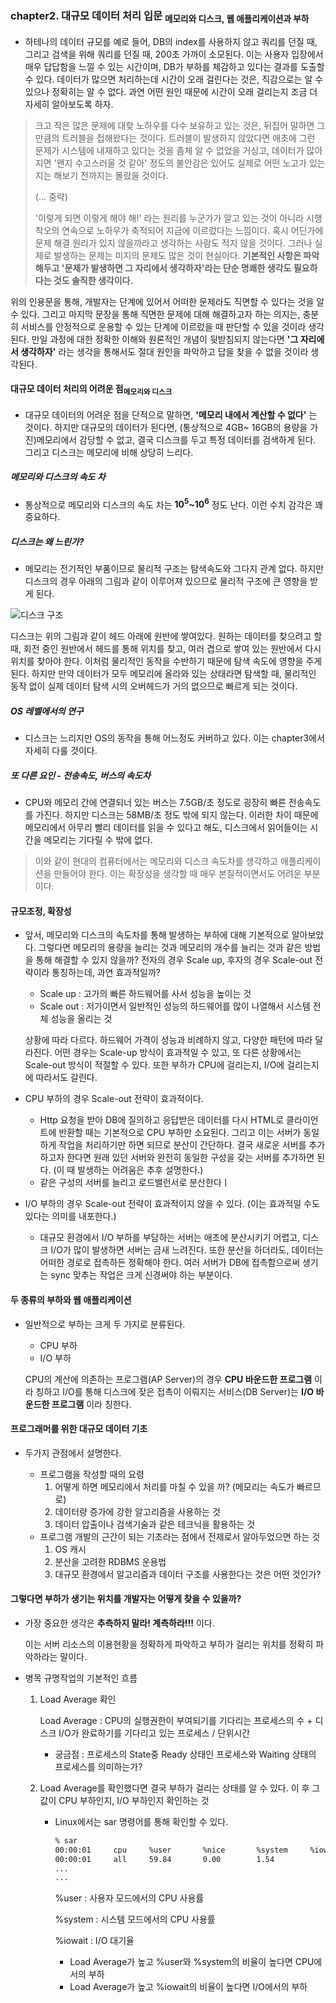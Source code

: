 ### chapter2. 대규모 데이터 처리 입문 <sub>메모리와 디스크, 웹 애플리케이션과 부하</sub>

- 하테나의 데이터 규모를 예로 들어, DB의 index를 사용하지 않고 쿼리를 던질 때, 그리고 검색을 위해 쿼리를 던질 때, 200초 가까이 소모된다. 이는 사용자 입장에서 매우 답답함을 느낄 수 있는 시간이며, DB가 부하를 체감하고 있다는 결과를 도출할 수 있다. 데이터가 많으면 처리하는데 시간이 오래 걸린다는 것은, 직감으로는 알 수 있으나 정확히는 알 수 없다. 과연 어떤 원인 때문에 시간이 오래 걸리는지 조금 더 자세히 알아보도록 하자.

> 크고 작은 많은 문제에 대핮 노하우를 다수 보유하고 있는 것은, 뒤집어 말하면 그만큼의 트러블을 접해왔다는 것이다. 트러블이 발생하지 않았다면 애초에 그런 문제가 시스템에 내재하고 있다는 것을 좀체 알 수 없었을 거싱고, 데이터가 많아지면 '왠지 수고스러울 것 같아' 정도의 불안감은 있어도 실제로 어떤 노고가 있는지는 해보기 전까지는 몰랐을 것이다.
>
> (… 중략)
>
> '이렇게 되면 이렇게 해야 해!' 라는 원리를 누군가가 알고 있는 것이 아니라 시행착오의 연속으로 노하우가 축적되어 지금에 이르렀다는 느낌이다. 혹시 어딘가에 문제 해결 원리가 있지 않을까라고 생각하는 사람도 적지 않을 것이다. 그러나 실제로 발생하는 문제는 미지의 문제도 많은 것이 현실이다. **기본적인 사항은 파악해두고 '문제가 발생하면 그 자리에서 생각하자'라는 단순 명쾌한 생각도 필요하다는 것도 솔직한 생각이다.**



위의 인용문을 통해, 개발자는 단계에 있어서 어떠한 문제라도 직면할 수 있다는 것을 알 수 있다. 그리고 마지막 문장을 통해 직면한 문제에 대해 해결하고자 하는 의지는, 충분히 서비스를 안정적으로 운용할 수 있는 단계에 이르렀을 때 판단할 수 있을 것이라 생각된다. 만일 과정에 대한 정확한 이해와 원론적인 개념이 뒷받침되지 않는다면 **'그 자리에서 생각하자'** 라는 생각을 통해서도 절대 원인을 파악하고 답을 찾을 수 없을 것이라 생각된다. 



#### 대규모 데이터 처리의 어려운 점<sub>메모리와 디스크</sub>

- 대규모 데이터의 어려운 점을 단적으로 말하면, **'메모리 내에서 계산할 수 없다'** 는 것이다. 하지만 대규모의 데이터가 된다면, (통상적으로 4GB~ 16GB의 용량을 가진)메모리에서 감당할 수 없고, 결국 디스크를 두고 특정 데이터를 검색하게 된다. 그리고 디스크는 메모리에 비해 상당히 느리다. 

##### 메모리와 디스크의 속도 차

- 통상적으로 메모리와 디스크의 속도 차는 **10<sup>5</sup>~10<sup>6</sup>** 정도 난다. 이런 수치 감각은 꽤 중요하다.

##### 디스크는 왜 느린가?

-  메모리는 전기적인 부품이므로 물리적 구조는 탐색속도와 그다지 관계 없다. 하지만 디스크의 경우 아래의 그림과 같이 이루어져 있으므로 물리적 구조에 큰 영향을 받게 된다.

  ![디스크 구조](http://library.gabia.com/wp-content/uploads/2016/03/%EB%94%94%EC%8A%A4%ED%81%AC.png)

  디스크는 위의 그림과 같이 헤드 아래에 원반에 쌓여있다. 원하는 데이터를 찾으려고 할 때, 회전 중인 원반에서 헤드를 통해 위치를 찾고, 여러 겹으로 쌓여 있는 원반에서 다시 위치를 찾아야 한다. 이처럼 물리적인 동작을 수반하기 때문에 탐색 속도에 영향을 주게 된다. 하지만 만약 데이터가 모두 메모리에 올라와 있는 상태라면 탐색할 때, 물리적인 동작 없이 실제 데이터 탐색 시의 오버헤드가 거의 없으므로 빠르게 되는 것이다. 

##### OS 레벨에서의 연구 

- 디스크는 느리지만 OS의 동작을 통해 어느정도 커버하고 있다. 이는 chapter3에서 자세히 다룰 것이다.

##### 또 다른 요인 - 전송속도, 버스의 속도차

- CPU와 메모리 간에 연결되너 있는 버스는 7.5GB/초 정도로 굉장히 빠른 전송속도를 가진다. 하지만 디스크는 58MB/초 정도 밖에 되지 않는다. 이러한 차이 때문에 메모리에서 아무리 빨리 데이터를 읽을 수 있다고 해도, 디스크에서 읽어들이는 시간을 메모리는 기다릴 수 밖에 없다. 

> 이와 같이 현대의 컴퓨터에서는 메모리와 디스크 속도차를 생각하고 애플리케이션을 만들어야 한다. 이는 확장성을 생각할 때 매우 본질적이면서도 어려운 부분이다. 



#### 규모조정, 확장성 

- 앞서, 메모리와 디스크의 속도차를 통해 발생하는 부하에 대해 기본적으로 알아보았다. 그렇다면 메모리의 용량을 늘리는 것과 메모리의 개수를 늘리는 것과 같은 방법을 통해 해결할 수 있지 않을까? 전자의 경우 Scale up, 후자의 경우 Scale-out 전략이라 통칭하는데, 과연 효과적일까?

  - Scale up : 고가의 빠른 하드웨어를 사서 성능을 높이는 것
  - Scale out : 저가이면서 일반적인 성능의 하드웨어를 많이 나열해서 시스템 전체 성능을 올리는 것

  상황에 따라 다르다. 하드웨어 가격이 성능과 비례하지 않고, 다양한 패턴에 따라 달라진다. 어떤 경우는 Scale-up 방식이 효과적일 수 있고, 또 다른 상황에서는 Scale-out 방식이 적절할 수 있다. 또한 부하가 CPU에 걸리는지, I/O에 걸리는지에 따라서도 갈린다. 

- CPU 부하의 경우 Scale-out 전략이 효과적이다.

  - Http 요청을 받아 DB에 질의하고 응답받은 데이터를 다시 HTML로 클라이언트에 반환할 때는 기본적으로 CPU 부하만 소요된다. 그리고 이는 서버가 동일하게 작업을 처리하기만 하면 되므로 분산이 간단하다. 결국 새로운 서버를 추가하고자 한다면 원래 있던 서버와 완전히 동일한 구성을 갖는 서버를 추가하면 된다. (이 때 발생하는 어려움은 추후 설명한다.)
  - 같은 구성의 서버를 늘리고 로드밸런서로 분산한다ㅣ

- I/O 부하의 경우 Scale-out 전략이 효과적이지 않을 수 있다. (이는 효과적일 수도 있다는 의미를 내포한다.)

  - 대규모 환경에서 I/O 부하를 부담하는 서버는 애초에 분산시키기 어렵고, 디스크 I/O가 많이 발생하면 서버는 금새 느려진다. 또한 분산을 하더라도, 데이터는 어떠한 경로로 접촉하든 정확해야 한다. 여러 서버가 DB에 접촉함으로써 생기는 sync 맞추는 작업은 크게 신경써야 하는 부분이다. 



#### 두 종류의 부하와 웹 애플리케이션

- 일반적으로 부하는 크게 두 가지로 분류된다.

  - CPU 부하
  - I/O 부하

  CPU의 계산에 의존하는 프로그램(AP Server)의 경우 **CPU 바운드한 프로그램** 이라 칭하고 I/O를 통해 디스크에 잦은 접촉이 이뤄지는 서비스(DB Server)는 **I/O 바운드한 프로그램** 이라 칭한다. 



#### 프로그래머를 위한 대규모 데이터 기초

- 두가지 관점에서 설명한다.

  - 프로그램을 작성할 때의 요령
    1. 어떻게 하면 메모리에서 처리를 마칠 수 있을 까? (메모리는 속도가 빠르므로)
    2. 데이터량 증가에 강한 알고리즘을 사용하는 것
    3. 데이터 압출이나 검색기술과 같은 테크닉을 활용하는 것
  - 프로그램 개발의 근간이 되는 기초라는 점에서 전제로서 알아두었으면 하는 것
    1. OS 캐시
    2. 분산을 고려한 RDBMS 운용법
    3. 대규모 환경에서 알고리즘과 데이터 구조를 사용한다는 것은 어떤 것인가?

  



#### 그렇다면 부하가 생기는 위치를 개발자는 어떻게 찾을 수 있을까?

- 가장 중요한 생각은 **추측하지 말라! 계측하라!!!** 이다. 

  이는 서버 리소스의 이용현황을 정확하게 파악하고 부하가 걸리는 위치를 정확히 파악하라는 말이다. 

- 병목 규명작업의 기본적인 흐름

  1. Load Average 확인

     Load Average : CPU의 실행권한이 부여되기를 기다리는 프로세스의 수 + 디스크 I/O가 완료하기를 기다리고 있는 프로세스 / 단위시간

     - 궁금점 : 프로세스의 State중 Ready 상태인 프로세스와 Waiting 상태의 프로세스를 의미하는가?

  2. Load Average를 확인했다면 결국 부하가 걸리는 상태를 알 수 있다. 이 후 그 값이 CPU 부하인지, I/O 부하인지 확인하는 것

     - Linux에서는 sar 명령어를 통해 확인할 수 있다.

       ~~~ bash
       % sar
       00:00:01		cpu		%user		%nice		%system		%iowait		%steal		%idle
       00:00:01		all		59.84		0.00		1.54			0.00			0.00			38.62
       ...
       ...
       
       ~~~

       %user : 사용자 모드에서의 CPU 사용률

       %system : 시스템 모드에서의 CPU 사용률

       %iowait : I/O 대기율

       - Load Average가 높고 %user와 %system의 비율이 높다면 CPU에서의 부하
       - Load Average가 높고 %iowait의 비율이 높다면 I/O에서의 부하

       